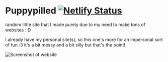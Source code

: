 # Puppypilled [![Netlify Status](https://api.netlify.com/api/v1/badges/37f93594-cc77-4ed2-80fa-3d0bec19f49a/deploy-status)](https://app.netlify.com/sites/puppypilled/deploys)
random little site that I made purely due to my need to make tons of websites :'D

I already have my personal site(s), so this one's more for an impersonal sort of fun :3 it's a bit messy and a bit silly but that's the point! 

![Screenshot of website](https://baileylockheart.github.io/images/puppypilled.png)
